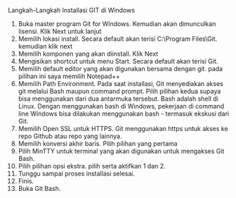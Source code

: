 Langkah-Langkah Installasi GIT di Windows
1. Buka master program Git for Windows. Kemudian akan dimunculkan lisensi. Klik Next untuk lanjut
2. Memilih lokasi install. Secara default akan terisi C:\Program Files\Git. kemudian klik next
3. Memilih komponen yang akan diinstall. Klik Next
4. Mengisikan shortcut untuk menu Start. Secara default akan terisi Git.
5. Memilih default editor yang akan digunakan bersama dengan git. pada pilihan ini saya memilih Notepad++
6. Memilih Path Environment. Pada saat installasi, Git menyediakan akses git melalui Bash maupun command prompt. Pilih pilihan kedua supaya bisa menggunakan dari dua antarmuka tersebut. Bash adalah shell di Linux. Dengan menggunakan bash di Windows, pekerjaan di command line Windows bisa dilakukan menggunakan bash - termasuk ekskusi dari Git.
7. Memilih Open SSL untuk HTTPS. Git menggunakan https untuk akses ke repo Github atau repo yang lainnya.
8. Memilih konversi akhir baris. Pilih pilihan yang pertama
9. Pilih MinTTY untuk terminal yang akan digunakan untuk mengakses Git Bash.
10. Pilih pilihan opsi ekstra. pilih serta aktifkan 1 dan 2.
11. Tunggu sampai proses installasi selesai.
12. Finis.
13. Buka Git Bash.

